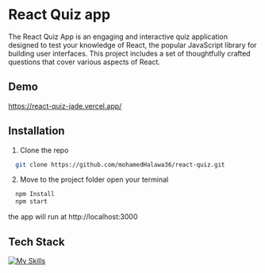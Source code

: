 
# React Quiz app

The React Quiz App is an engaging and interactive quiz application designed to test your knowledge of React, the popular JavaScript library for building user interfaces. This project includes a set of thoughtfully crafted questions that cover various aspects of React.


## Demo

https://react-quiz-jade.vercel.app/


## Installation

1. Clone the repo
```bash
  git clone https://github.com/mohamedHalawa36/react-quiz.git
```
2. Move to the project folder
open your terminal
```bash
  npm Install
  npm start
```
the app will run at http://localhost:3000    
## Tech Stack

[![My Skills](https://skills.thijs.gg/icons?i=react,redux,bootstrap,css&theme=light)](https://skills.thijs.gg)


